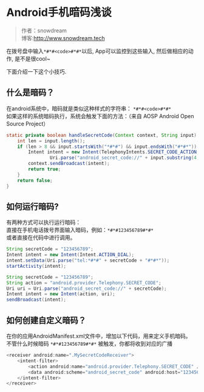 # Android手机暗码浅谈 

>作者：snowdream  
博客:http://www.snowdream.tech  

在拨号盘中输入`*#*#<code>#*#*`以后, App可以监控到这些输入, 然后做相应的动作, 是不是很cool~     

下面介绍一下这个小技巧.

## 什么是暗码？ 

在android系统中，暗码就是类似这种样式的字符串： `*#*#<code>#*#*`   
如果这样的系统暗码执行，系统会触发下面的方法：（来自 AOSP Android Open Source Project）     

```java   
static private boolean handleSecretCode(Context context, String input) {
    int len = input.length();
    if (len > 8 && input.startsWith("*#*#") && input.endsWith("#*#*")) {
        Intent intent = new Intent(TelephonyIntents.SECRET_CODE_ACTION,
                Uri.parse("android_secret_code://" + input.substring(4, len - 4)));
        context.sendBroadcast(intent);
        return true;
    }
    return false;
}
```  

## 如何运行暗码?    

有两种方式可以执行运行暗码：  
直接在手机电话拨号界面输入暗码，例如：`*#*#123456789#*#*`  
或者直接在代码中进行调用。  

```java   
String secretCode = "123456789";
Intent intent = new Intent(Intent.ACTION_DIAL);    
intent.setData(Uri.parse("tel:*#*#" + secretCode + "#*#*"));
startActivity(intent);  
``` 


```java   
String secretCode = "123456789";
String action = "android.provider.Telephony.SECRET_CODE";
Uri uri = Uri.parse("android_secret_code://" + secretCode);
Intent intent = new Intent(action, uri);
sendBroadcast(intent);

```  

## 如何创建自定义暗码？  
在你的应用AndroidManifest.xml文件中，增加以下代码，用来定义手机暗码。  
不管什么时候暗码 `*#*#123456789#*#*` 被触发，你都将收到对应的广播     

```java  
<receiver android:name=".MySecretCodeReceiver">
    <intent-filter>
        <action android:name="android.provider.Telephony.SECRET_CODE" />
        <data android:scheme="android_secret_code" android:host="123456789" />
    </intent-filter>
</receiver>  
```  
